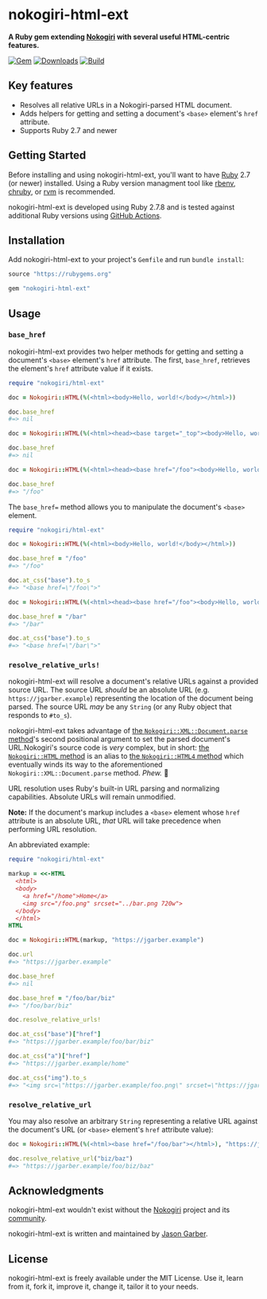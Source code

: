 # nokogiri-html-ext

**A Ruby gem extending [Nokogiri](https://nokogiri.org) with several useful HTML-centric features.**

[![Gem](https://img.shields.io/gem/v/nokogiri-html-ext.svg?logo=rubygems&style=for-the-badge)](https://rubygems.org/gems/nokogiri-html-ext)
[![Downloads](https://img.shields.io/gem/dt/nokogiri-html-ext.svg?logo=rubygems&style=for-the-badge)](https://rubygems.org/gems/nokogiri-html-ext)
[![Build](https://img.shields.io/github/actions/workflow/status/jgarber623/nokogiri-html-ext/ci.yml?branch=main&logo=github&style=for-the-badge)](https://github.com/jgarber623/nokogiri-html-ext/actions/workflows/ci.yml)

## Key features

- Resolves all relative URLs in a Nokogiri-parsed HTML document.
- Adds helpers for getting and setting a document's `<base>` element's `href` attribute.
- Supports Ruby 2.7 and newer

## Getting Started

Before installing and using nokogiri-html-ext, you'll want to have [Ruby](https://www.ruby-lang.org) 2.7 (or newer) installed. Using a Ruby version managment tool like [rbenv](https://github.com/rbenv/rbenv), [chruby](https://github.com/postmodern/chruby), or [rvm](https://github.com/rvm/rvm) is recommended.

nokogiri-html-ext is developed using Ruby 2.7.8 and is tested against additional Ruby versions using [GitHub Actions](https://github.com/indieweb/nokogiri-html-ext/actions).

## Installation

Add nokogiri-html-ext to your project's `Gemfile` and run `bundle install`:

```ruby
source "https://rubygems.org"

gem "nokogiri-html-ext"
```

## Usage

### `base_href`

nokogiri-html-ext provides two helper methods for getting and setting a document's `<base>` element's `href` attribute. The first, `base_href`, retrieves the element's `href` attribute value if it exists.

```ruby
require "nokogiri/html-ext"

doc = Nokogiri::HTML(%(<html><body>Hello, world!</body></html>))

doc.base_href
#=> nil

doc = Nokogiri::HTML(%(<html><head><base target="_top"><body>Hello, world!</body></html>))

doc.base_href
#=> nil

doc = Nokogiri::HTML(%(<html><head><base href="/foo"><body>Hello, world!</body></html>))

doc.base_href
#=> "/foo"
```

The `base_href=` method allows you to manipulate the document's `<base>` element.

```ruby
require "nokogiri/html-ext"

doc = Nokogiri::HTML(%(<html><body>Hello, world!</body></html>))

doc.base_href = "/foo"
#=> "/foo"

doc.at_css("base").to_s
#=> "<base href=\"/foo\">"

doc = Nokogiri::HTML(%(<html><head><base href="/foo"><body>Hello, world!</body></html>))

doc.base_href = "/bar"
#=> "/bar"

doc.at_css("base").to_s
#=> "<base href=\"/bar\">"
```

### `resolve_relative_urls!`

nokogiri-html-ext will resolve a document's relative URLs against a provided source URL. The source URL _should_ be an absolute URL (e.g. `https://jgarber.example`) representing the location of the document being parsed. The source URL _may_ be any `String` (or any Ruby object that responds to `#to_s`).

nokogiri-html-ext takes advantage of [the `Nokogiri::XML::Document.parse` method](https://github.com/sparklemotion/nokogiri/blob/main/lib/nokogiri/xml/document.rb#L48)'s second positional argument to set the parsed document's URL.Nokogiri's source code is _very_ complex, but in short: [the `Nokogiri::HTML` method](https://github.com/sparklemotion/nokogiri/blob/main/lib/nokogiri/html.rb#L7-L8) is an alias to [the `Nokogiri::HTML4` method](https://github.com/sparklemotion/nokogiri/blob/main/lib/nokogiri/html4.rb#L10-L12) which eventually winds its way to the aforementioned `Nokogiri::XML::Document.parse` method. _Phew._ 🥵

URL resolution uses Ruby's built-in URL parsing and normalizing capabilities. Absolute URLs will remain unmodified.

**Note:** If the document's markup includes a `<base>` element whose `href` attribute is an absolute URL, _that_ URL will take precedence when performing URL resolution.

An abbreviated example:

```ruby
require "nokogiri/html-ext"

markup = <<-HTML
  <html>
  <body>
    <a href="/home">Home</a>
    <img src="/foo.png" srcset="../bar.png 720w">
  </body>
  </html>
HTML

doc = Nokogiri::HTML(markup, "https://jgarber.example")

doc.url
#=> "https://jgarber.example"

doc.base_href
#=> nil

doc.base_href = "/foo/bar/biz"
#=> "/foo/bar/biz"

doc.resolve_relative_urls!

doc.at_css("base")["href"]
#=> "https://jgarber.example/foo/bar/biz"

doc.at_css("a")["href"]
#=> "https://jgarber.example/home"

doc.at_css("img").to_s
#=> "<img src=\"https://jgarber.example/foo.png\" srcset=\"https://jgarber.example/foo/bar.png 720w\">"
```

### `resolve_relative_url`

You may also resolve an arbitrary `String` representing a relative URL against the document's URL (or `<base>` element's `href` attribute value):

```ruby
doc = Nokogiri::HTML(%(<html><base href="/foo/bar"></html>), "https://jgarber.example")

doc.resolve_relative_url("biz/baz")
#=> "https://jgarber.example/foo/biz/baz"
```

## Acknowledgments

nokogiri-html-ext wouldn't exist without the [Nokogiri](https://nokogiri.org) project and its [community](https://github.com/sparklemotion/nokogiri).

nokogiri-html-ext is written and maintained by [Jason Garber](https://sixtwothree.org).

## License

nokogiri-html-ext is freely available under the MIT License. Use it, learn from it, fork it, improve it, change it, tailor it to your needs.

